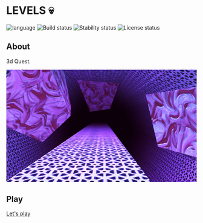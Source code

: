 # LEVELS :skull: # 

![language](https://img.shields.io/badge/code-es6-green.svg) 
![Build status](https://img.shields.io/badge/build-passing-green.svg) 
![Stability status](https://img.shields.io/badge/stability-stable-green.svg) 
![License status](https://img.shields.io/badge/license-Beerware-green.svg) 


About
------------   
3d Quest.  
  
  
![pic](https://github.com/fire888/dark_boss/blob/master/src/chapter04/public/start-img.png)

Play
------------ 
[Let's play](http://js.otrisovano.ru/endways/)
